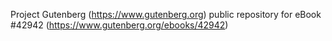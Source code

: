 Project Gutenberg (https://www.gutenberg.org) public repository for eBook #42942 (https://www.gutenberg.org/ebooks/42942)
